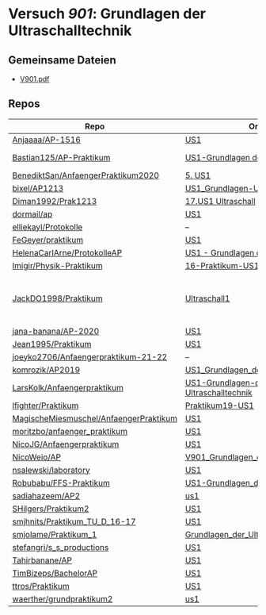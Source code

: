 # Versuch *901*: Grundlagen der Ultraschalltechnik

## Gemeinsame Dateien
- [V901.pdf](https://docs.google.com/viewer?url=https://raw.githubusercontent.com/BenediktSan/AnfaengerPraktikum2020/main/Versuche%20Semester%20IV/5.%20US1/V901.pdf)

## Repos

|                                          Repo                                          |                                                                 Ordner                                                                  |                                                                                                                                                                                                                                             PDFs                                                                                                                                                                                                                                             |
|----------------------------------------------------------------------------------------|-----------------------------------------------------------------------------------------------------------------------------------------|----------------------------------------------------------------------------------------------------------------------------------------------------------------------------------------------------------------------------------------------------------------------------------------------------------------------------------------------------------------------------------------------------------------------------------------------------------------------------------------------|
|[Anjaaaa/AP-1516](../repo/Anjaaaa/AP-1516)                                              |[US1](https://github.com/Anjaaaa/AP-1516/tree/master/US1)                                                                                |–                                                                                                                                                                                                                                                                                                                                                                                                                                                                                             |
|[Bastian125/AP-Praktikum](../repo/Bastian125/AP-Praktikum)                              |[US1-Grundlagen der Ultraschalltechnik](https://github.com/Bastian125/AP-Praktikum/tree/master/US1-Grundlagen%20der%20Ultraschalltechnik)|[US1 - Grundlagen der Ultraschalltechnik.pdf](https://docs.google.com/viewer?url=https://raw.githubusercontent.com/Bastian125/AP-Praktikum/master/Versuche/US1%20-%20Grundlagen%20der%20Ultraschalltechnik.pdf)                                                                                                                                                                                                                                                                               |
|[BenediktSan/AnfaengerPraktikum2020](../repo/BenediktSan/AnfaengerPraktikum2020)        |[5. US1](https://github.com/BenediktSan/AnfaengerPraktikum2020/tree/main/Versuche%20Semester%20IV/5.%20US1)                              |[V901.pdf](https://docs.google.com/viewer?url=https://raw.githubusercontent.com/BenediktSan/AnfaengerPraktikum2020/main/Versuche%20Semester%20IV/5.%20US1/V901.pdf)                                                                                                                                                                                                                                                                                                                           |
|[bixel/AP1213](../repo/bixel/AP1213)                                                    |[US1_Grundlagen-Ultraschall](https://github.com/bixel/AP1213/tree/master/US1_Grundlagen-Ultraschall)                                     |[00_protokoll.pdf](https://docs.google.com/viewer?url=https://raw.githubusercontent.com/bixel/AP1213/master/US1_Grundlagen-Ultraschall/00_protokoll.pdf)                                                                                                                                                                                                                                                                                                                                      |
|[Diman1992/Prak1213](../repo/Diman1992/Prak1213)                                        |[17.US1 Ultraschall](https://github.com/Diman1992/Prak1213/tree/master/17.US1%20Ultraschall)                                             |–                                                                                                                                                                                                                                                                                                                                                                                                                                                                                             |
|[dormail/ap](../repo/dormail/ap)                                                        |[US1](https://github.com/dormail/ap/tree/main/US1)                                                                                       |[main.pdf](https://docs.google.com/viewer?url=https://raw.githubusercontent.com/NicoWeio/awesome-ap-pdfs/main/dormail%E2%88%95ap/901/main.pdf) \*                                                                                                                                                                                                                                                                                                                                             |
|[elliekayl/Protokolle](../repo/elliekayl/Protokolle)                                    |–                                                                                                                                        |[US1_Ultraschalltechnik.pdf](https://docs.google.com/viewer?url=https://raw.githubusercontent.com/elliekayl/Protokolle/master/US/US1_Ultraschalltechnik.pdf)                                                                                                                                                                                                                                                                                                                                  |
|[FeGeyer/praktikum](../repo/FeGeyer/praktikum)                                          |[US1](https://github.com/FeGeyer/praktikum/tree/master/4_Semester/US1)                                                                   |[US1.pdf](https://docs.google.com/viewer?url=https://raw.githubusercontent.com/FeGeyer/praktikum/master/4_Semester/PDF-Dateien/US1.pdf)                                                                                                                                                                                                                                                                                                                                                       |
|[HelenaCarlArne/ProtokolleAP](../repo/HelenaCarlArne/ProtokolleAP)                      |[US1 - Grundlagen der US-Technik](https://github.com/HelenaCarlArne/ProtokolleAP/tree/master/US1%20-%20Grundlagen%20der%20US-Technik)    |[Abgabe.pdf](https://docs.google.com/viewer?url=https://raw.githubusercontent.com/NicoWeio/awesome-ap-pdfs/main/HelenaCarlArne%E2%88%95ProtokolleAP/901/Abgabe.pdf) \*                                                                                                                                                                                                                                                                                                                        |
|[Imigir/Physik-Praktikum](../repo/Imigir/Physik-Praktikum)                              |[16-Praktikum-US1](https://github.com/Imigir/Physik-Praktikum/tree/master/16-Praktikum-US1)                                              |–                                                                                                                                                                                                                                                                                                                                                                                                                                                                                             |
|[JackDO1998/Praktikum](../repo/JackDO1998/Praktikum)                                    |[Ultraschall1](https://github.com/JackDO1998/Praktikum/tree/main/Ultraschall1)                                                           |[main-zusammengefügt (1).pdf](https://docs.google.com/viewer?url=https://raw.githubusercontent.com/JackDO1998/Praktikum/main/Ultraschall1/main-zusammengef%C3%BCgt%20%281%29.pdf)<br/>[main-zusammengefügt.pdf](https://docs.google.com/viewer?url=https://raw.githubusercontent.com/JackDO1998/Praktikum/main/Ultraschall1/main-zusammengef%C3%BCgt.pdf)<br/>[main.pdf](https://docs.google.com/viewer?url=https://raw.githubusercontent.com/JackDO1998/Praktikum/main/Ultraschall1/main.pdf)|
|[jana-banana/AP-2020](../repo/jana-banana/AP-2020)                                      |[US1](https://github.com/jana-banana/AP-2020/tree/main/we%20did%20that/US1)                                                              |[main.pdf](https://docs.google.com/viewer?url=https://raw.githubusercontent.com/NicoWeio/awesome-ap-pdfs/main/jana-banana%E2%88%95AP-2020/901/main.pdf) \*                                                                                                                                                                                                                                                                                                                                    |
|[Jean1995/Praktikum](../repo/Jean1995/Praktikum)                                        |[US1](https://github.com/Jean1995/Praktikum/tree/master/US1)                                                                             |[US01.pdf](https://docs.google.com/viewer?url=https://raw.githubusercontent.com/Jean1995/Praktikum/master/Protokolle_Fertig/US01.pdf)                                                                                                                                                                                                                                                                                                                                                         |
|[joeyko2706/Anfaengerpraktikum-21-22](../repo/joeyko2706/Anfaengerpraktikum-21-22)      |–                                                                                                                                        |[vUS1.pdf](https://docs.google.com/viewer?url=https://raw.githubusercontent.com/joeyko2706/Anfaengerpraktikum-21-22/main/Protokolle/vUS1.pdf)                                                                                                                                                                                                                                                                                                                                                 |
|[komrozik/AP2019](../repo/komrozik/AP2019)                                              |[US1_Grundlagen_der_Ultraschalltechnik](https://github.com/komrozik/AP2019/tree/master/US1_Grundlagen_der_Ultraschalltechnik)            |[US1(V901).pdf](https://docs.google.com/viewer?url=https://raw.githubusercontent.com/komrozik/AP2019/master/US1_Grundlagen_der_Ultraschalltechnik/US1%28V901%29.pdf)                                                                                                                                                                                                                                                                                                                          |
|[LarsKolk/Anfaengerpraktikum](../repo/LarsKolk/Anfaengerpraktikum)                      |[US1-Grundlagen-der-Ultraschalltechnik](https://github.com/LarsKolk/Anfaengerpraktikum/tree/master/US1-Grundlagen-der-Ultraschalltechnik)|[main.pdf](https://docs.google.com/viewer?url=https://raw.githubusercontent.com/LarsKolk/Anfaengerpraktikum/master/US1-Grundlagen-der-Ultraschalltechnik/main.pdf)                                                                                                                                                                                                                                                                                                                            |
|[lfighter/Praktikum](../repo/lfighter/Praktikum)                                        |[Praktikum19-US1](https://github.com/lfighter/Praktikum/tree/master/Praktikum19-US1)                                                     |–                                                                                                                                                                                                                                                                                                                                                                                                                                                                                             |
|[MagischeMiesmuschel/AnfaengerPraktikum](../repo/MagischeMiesmuschel/AnfaengerPraktikum)|[US1](https://github.com/MagischeMiesmuschel/AnfaengerPraktikum/tree/master/US1)                                                         |[main.pdf](https://docs.google.com/viewer?url=https://raw.githubusercontent.com/NicoWeio/awesome-ap-pdfs/main/MagischeMiesmuschel%E2%88%95AnfaengerPraktikum/901/main.pdf) \*                                                                                                                                                                                                                                                                                                                 |
|[moritzbo/anfaenger_praktikum](../repo/moritzbo/anfaenger_praktikum)                    |[US1](https://github.com/moritzbo/anfaenger_praktikum/tree/main/US1)                                                                     |–                                                                                                                                                                                                                                                                                                                                                                                                                                                                                             |
|[NicoJG/Anfaengerpraktikum](../repo/NicoJG/Anfaengerpraktikum)                          |[US1](https://github.com/NicoJG/Anfaengerpraktikum/tree/master/US1)                                                                      |[Abgabe.pdf](https://docs.google.com/viewer?url=https://raw.githubusercontent.com/NicoJG/Anfaengerpraktikum/master/US1/Abgabe.pdf)                                                                                                                                                                                                                                                                                                                                                            |
|[NicoWeio/AP](../repo/NicoWeio/AP)                                                      |[V901_Grundlagen_der_Ultraschalltechnik](https://github.com/NicoWeio/AP/tree/gh-pages/V901_Grundlagen_der_Ultraschalltechnik)            |[main.pdf](https://docs.google.com/viewer?url=https://raw.githubusercontent.com/NicoWeio/AP/gh-pages/V901_Grundlagen_der_Ultraschalltechnik/build/main.pdf)                                                                                                                                                                                                                                                                                                                                   |
|[nsalewski/laboratory](../repo/nsalewski/laboratory)                                    |[US1](https://github.com/nsalewski/laboratory/tree/master/US1)                                                                           |[main.pdf](https://docs.google.com/viewer?url=https://raw.githubusercontent.com/NicoWeio/awesome-ap-pdfs/main/nsalewski%E2%88%95laboratory/901/main.pdf) \*                                                                                                                                                                                                                                                                                                                                   |
|[Robubabu/FFS-Praktikum](../repo/Robubabu/FFS-Praktikum)                                |[US1-Grundlagen_der_Ultraschalltechnik](https://github.com/Robubabu/FFS-Praktikum/tree/master/US1-Grundlagen_der_Ultraschalltechnik)     |–                                                                                                                                                                                                                                                                                                                                                                                                                                                                                             |
|[sadiahazeem/AP2](../repo/sadiahazeem/AP2)                                              |[us1](https://github.com/sadiahazeem/AP2/tree/main/us1/latex-template/us1)                                                               |–                                                                                                                                                                                                                                                                                                                                                                                                                                                                                             |
|[SHilgers/Praktikum2](../repo/SHilgers/Praktikum2)                                      |[US1](https://github.com/SHilgers/Praktikum2/tree/master/US1)                                                                            |–                                                                                                                                                                                                                                                                                                                                                                                                                                                                                             |
|[smjhnits/Praktikum_TU_D_16-17](../repo/smjhnits/Praktikum_TU_D_16-17)                  |[US1](https://github.com/smjhnits/Praktikum_TU_D_16-17/tree/master/Anf%C3%A4ngerpraktikum/Protokolle/US1)                                |[US1.pdf](https://docs.google.com/viewer?url=https://raw.githubusercontent.com/smjhnits/Praktikum_TU_D_16-17/master/Anf%C3%A4ngerpraktikum/Fertige%20Protokolle/US1.pdf)                                                                                                                                                                                                                                                                                                                      |
|[smjolame/Praktikum_1](../repo/smjolame/Praktikum_1)                                    |[Grundlagen_der_Ultraschalltechnik](https://github.com/smjolame/Praktikum_1/tree/master/Grundlagen_der_Ultraschalltechnik)               |[V901.pdf](https://docs.google.com/viewer?url=https://raw.githubusercontent.com/smjolame/Praktikum_1/master/Grundlagen_der_Ultraschalltechnik/V901.pdf)                                                                                                                                                                                                                                                                                                                                       |
|[stefangri/s_s_productions](../repo/stefangri/s_s_productions)                          |[US1](https://github.com/stefangri/s_s_productions/tree/master/PHY341/US1)                                                               |–                                                                                                                                                                                                                                                                                                                                                                                                                                                                                             |
|[Tahirbanane/AP](../repo/Tahirbanane/AP)                                                |[US1](https://github.com/Tahirbanane/AP/tree/main/US1)                                                                                   |[main.pdf](https://docs.google.com/viewer?url=https://raw.githubusercontent.com/NicoWeio/awesome-ap-pdfs/main/Tahirbanane%E2%88%95AP/901/main.pdf) \*                                                                                                                                                                                                                                                                                                                                         |
|[TimBizeps/BachelorAP](../repo/TimBizeps/BachelorAP)                                    |[US1](https://github.com/TimBizeps/BachelorAP/tree/master/US1)                                                                           |–                                                                                                                                                                                                                                                                                                                                                                                                                                                                                             |
|[ttros/Praktikum](../repo/ttros/Praktikum)                                              |[US1](https://github.com/ttros/Praktikum/tree/main/Protokolle/US1)                                                                       |–                                                                                                                                                                                                                                                                                                                                                                                                                                                                                             |
|[waerther/grundpraktikum2](../repo/waerther/grundpraktikum2)                            |[us1](https://github.com/waerther/grundpraktikum2/tree/master/us1)                                                                       |–                                                                                                                                                                                                                                                                                                                                                                                                                                                                                             |
